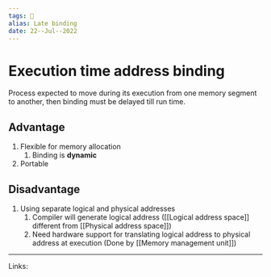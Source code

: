 ```yaml
---
tags: 🌱
alias: Late binding
date: 22--Jul--2022
---
```


# Execution time address binding

Process expected to move during its execution from one memory segment to another, then binding must be delayed till run time.

## Advantage
1. Flexible for memory allocation
    1. Binding is **dynamic**
2. Portable

## Disadvantage
1. Using separate logical and physical addresses
    1. Compiler will generate logical address ([[Logical address space]] different from [[Physical address space]])
    2. Need hardware support for translating logical address to physical address at execution (Done by [[Memory management unit]])

---
Links: 